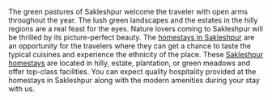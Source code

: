 The green pastures of Sakleshpur welcome the traveler with open arms throughout the year. The lush green landscapes and the estates in the hilly regions are a real feast for the eyes. Nature lovers coming to Sakleshpur will be thrilled by its picture-perfect beauty. The <a href="https://www.chikkamagalurustays.in/homestays-in-chikmagalur">homestays in Sakleshpur</a> are an opportunity for the travelers where they can get a chance to taste the typical cuisines and experience the ethnicity of the place. These <a href="https://www.chikkamagalurustays.in/homestays-in-chikmagalur">Sakleshpur homestays</a> are located in hilly, estate, plantation, or green meadows and offer top-class facilities. You can expect quality hospitality provided at the homestays in Sakleshpur along with the modern amenities during your stay with us. 
